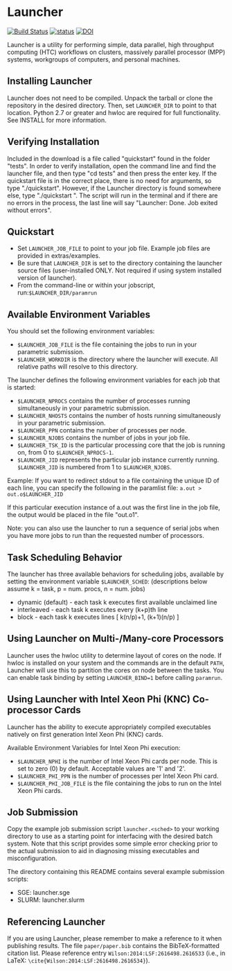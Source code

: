 # Launcher
[![Build Status](https://travis-ci.org/marshalllerner/launcher.svg?branch=master)](https://travis-ci.org/marshalllerner/launcher)
[![status](http://joss.theoj.org/papers/7b5df63cd8a40f557d66051695d300a7/status.svg)](http://joss.theoj.org/papers/7b5df63cd8a40f557d66051695d300a7)
[![DOI](https://zenodo.org/badge/7060344.svg)](https://zenodo.org/badge/latestdoi/7060344)

Launcher is a utility for performing simple, data parallel, high throughput computing (HTC) workflows on clusters, massively parallel processor (MPP) systems, workgroups of computers, and personal machines.

## Installing Launcher
Launcher does not need to be compiled. Unpack the tarball or clone the repository in the desired directory. Then, set `LAUNCHER_DIR` to point to that location. Python 2.7 or greater and hwloc are required for full functionality. See INSTALL for more information.

## Verifying Installation

Included in the download is a file called "quickstart" found in the folder "tests". In order to verify installation, open the command line and find the launcher file, and then type "cd tests" and then press the enter key. If the quickstart file is in the correct place, there is no need for arguments, so type "./quickstart". However, if the Launcher directory is found somewhere else, type "./quickstart <Launcher directory>". The script will run in the terminal and if there are no errors in the process, the last line will say "Launcher: Done. Job exited without errors".

## Quickstart

* Set `LAUNCHER_JOB_FILE` to point to your job file. Example job files are provided in extras/examples.
* Be sure that `LAUNCHER_DIR` is set to the directory containing the launcher source files (user-installed ONLY. Not required if using system installed version of launcher).
* From the command-line or within your jobscript, run:`$LAUNCHER_DIR/paramrun`

## Available Environment Variables

You should set the following environment variables:

* `$LAUNCHER_JOB_FILE` is the file containing the jobs to run in your parametric submission.
* `$LAUNCHER_WORKDIR` is the directory where the launcher will execute. All relative paths will resolve to this directory.

The launcher defines the following environment variables for each job that is started:

* `$LAUNCHER_NPROCS` contains the number of processes running simultaneously in your parametric submission.
* `$LAUNCHER_NHOSTS` contains the number of hosts running simultaneously in your parametric submission.
* `$LAUNCHER_PPN` contains the number of processes per node.
* `$LAUNCHER_NJOBS` contains the number of jobs in your job file.
* `$LAUNCHER_TSK_ID` is the particular processing core that the job is running on, from 0 to `$LAUNCHER_NPROCS-1`.
* `$LAUNCHER_JID` represents the particular job instance currently running. `$LAUNCHER_JID` is numbered from 1 to `$LAUNCHER_NJOBS`.

Example: If you want to redirect stdout to a file containing the unique ID of each line, you can specify the following in the paramlist file: ```a.out > out.o$LAUNCHER_JID```

If this particular execution instance of a.out was the first line in the job file, the output would be placed in the file "out.o1".

Note: you can also use the launcher to run a sequence of serial jobs when you have more jobs to run than the requested number of processors.  

## Task Scheduling Behavior

The launcher has three available behaviors for scheduling jobs, available by setting the environment variable `$LAUNCHER_SCHED`: (descriptions below assume k = task, p = num. procs, n = num. jobs)

* dynamic (default) - each task k executes first available unclaimed line
* interleaved - each task k executes every (k+p)th line
* block - each task k executes lines [ k(n/p)+1, (k+1)(n/p) ]

## Using Launcher on Multi-/Many-core Processors
Launcher uses the hwloc utility to determine layout of cores on the node. If hwloc is installed on your system and the commands are in the default `PATH`, Launcher will use this to partition the cores on node between the tasks. You can enable task binding by setting `LAUNCHER_BIND=1` before calling `paramrun`.

## Using Launcher with Intel Xeon Phi (KNC) Co-processor Cards

Launcher has the ability to execute appropriately compiled executables natively on first generation Intel Xeon Phi (KNC) cards.

Available Environment Variables for Intel Xeon Phi execution:

* `$LAUNCHER_NPHI` is the number of Intel Xeon Phi cards per node. This is set to zero (0) by default. Acceptable values are '1' and '2'.
* `$LAUNCHER_PHI_PPN` is the number of processes per Intel Xeon Phi card.
* `$LAUNCHER_PHI_JOB_FILE` is the file containing the jobs to run on the Intel Xeon Phi cards.

## Job Submission

Copy the example job submission script `launcher.<sched>` to your working directory to use as a starting point for interfacing with the desired batch system. Note that this script provides some simple error checking prior to the actual submission to aid in diagnosing missing executables and misconfiguration.

The directory containing this README contains several example submission scripts:
  * SGE:   launcher.sge
  * SLURM: launcher.slurm

## Referencing Launcher
If you are using Launcher, please remember to make a reference to it when publishing results. The file `paper/paper.bib` contains the BibTeX-formatted citation list. Please reference entry `Wilson:2014:LSF:2616498.2616533` (i.e., in LaTeX: `\cite{Wilson:2014:LSF:2616498.2616534}`).
